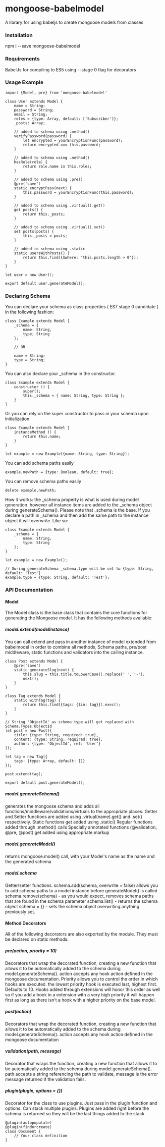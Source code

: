 # mongoose-babelmodel
A library for using babeljs to create mongoose models from classes

### Installation
npm i --save mongoose-babelmodel

### Requirements
BabelJs for compiling to ES5 using --stage 0 flag for decorators

### Usage Example
    import {Model, pre} from 'mongoose-babelmodel'
    
    class User extends Model {
        name = String;
        password = String;
        email = String;
        roles = {type: Array, default: ['Subscriber']};
        _posts: Array;
        
        // added to schema using .method()
        verifyPassword(password) {
            let encrypted = yourEncryptionFunc(password);
            return encrypted === this.password;
        }
        
        // added to schema using .method()
        hasRole(role) {
            return role.name in this.roles;
        }
        
        // added to schema using .pre()
        @pre('save')
        static encryptPass(next) {
            this.password = yourEncryptionFunc(this.password);
        }
        
        // added to schema using .virtual().get()
        get posts() {
            return this._posts;
        }
        
        // added to schema using .virtual().set()
        set posts(posts) {
            this._posts = posts;
        }
        
        // added to schema using .static
        static usersWithPosts() {
            return this.find({$where: 'this.posts.length > 0'});
        }
    }
    
    let user = new User();
    
    export default user.generateModel();
    
### Declaring Schema

You can declare your schema as class properties ( ES7 stage 0 candidate ) in the following fashion:

    class Example extends Model {
        _schema = {
            name: String,
            type; String
        };
        
        // OR 
        
        name = String;
        type = String;
    }
    
You can also declare your _schema in the constructor. 

    class Example extends Model {
        constructor () {
            super();
            this._schema = { name: String, type: String };
        }
    }
    
Or you can rely on the super constructor to pass in your schema upon initialization

    class Example extends Model {
        instanceMethod () {
            return this.name;
        }
    }
    
    let example = new Example({name: String, type: String});

You can add schema paths easily

    example.newPath = {type: Boolean, default: true};
    
You can remove schema paths easily

    delete example.newPath;
    
How it works:
the _schema property is what is used during model generation. however all instance items are added to the _schema 
object during generateSchema(). Please note that _schema is the base. If you declare a path in _schema and then add
the same path to the instance object it will overwrite. Like so:

    class Example extends Model {
        _schema = {
            name: String,
            type: String
        };
    }
    
    let example = new Example();
    
    // During generateSchema _schema.type will be set to {type: String, default: 'Test'}
    example.type = {type: String, default: 'Test'};

    
### API Documentation
#### Model
The Model class is the base class that contains the core functions for generating the Mongoose model. It has the 
following methods available:

##### model.extend(modelInstance)
You can call extend and pass in another instance of model extended from babelmodel in order to combine all methods,
Schema paths, pre/post middleware, static functions and validators into the calling instance.
 
    class Post extends Model {
        @pre('save')
        static generateSlug(next) {
            this.slug = this.title.toLowerCase().replace(' ', '-');
            next();
        }
    }
    
    class Tag extends Model {
        static withTag(tag) {
            return this.find({tags: {$in: tag}}).exec();
        }
    }
    
    // String 'ObjectId' as schema type will get replaced with Schema.Types.ObjectId
    let post = new Post({
        title: {type: String, required: true},
        content: {type: String, required: true},
        author: {type: 'ObjectId', ref: 'User'}
    });
    
    let tag = new Tag({
        tags: {type: Array, default: []}
    });
    
    post.extend(tag);
    
    export default post.generateModel();
    
##### model.generateSchema()
generates the mongoose schema and adds all functions/middleware/validations/virtuals to the appropriate places.
Getter and Setter functions are added using .virtual(name).get() and .set() respectively.
Static functions get added using .static()
Regular functions added through .method() calls
Specially annotated functions (@validation, @pre, @post) get added using appropriate markup

##### model.generateModel()
returns mongoose.model() call, with your Model's name as the name and the generated schema

##### model.schema
Getter/setter functions.
schema.add(schema, overwrite = false) allows you to add schema paths to a model instance before generateModel() is called
schema.remove(schema) - as you would expect, removes schema paths that are found in the schema parameter
schema.list() - returns the schema object
schema = {} - sets the schema object overwriting anything previously set.

#### Method Decorators
All of the following decorators are also exported by the module. They must be declared on static methods. 

##### pre(action, priority = 10)
Decorators that wrap the decorated function, creating a new function that allows it to be automatically added to the 
schema during model.generateSchema(). action accepts any hook action defined in the mongoose documentation. Priority
allows you to control the order in which hooks are executed. the lowest priority hook is executed last, highest first.
Defaults to 10. Hooks added through extensions will honor this order as well so if you add a hook in a extension with
a very high priority it will happen first as long as there isn't a hook with a higher priority on the base model.

##### post(action)
Decorators that wrap the decorated function, creating a new function that allows it to be automatically added to the 
schema during model.generateSchema(). action accepts any hook action defined in the mongoose documentation

##### validation(path, message)
Decorator that wraps the function, creating a new function that allows it to be automatically added to the schema 
during model.generateSchema(). path accepts a string referencing the path to validate, message is the error message
returned if the validation fails.

##### plugin(plugin, options = {})
Decorator for the class to use plugins. Just pass in the plugin function and options. Can stack multiple plugins. 
Plugins are added right before the schema is returned so they will be the last things added to the stack.

    @plugin(autopopulate)
    @plugin(findorcreate)
    class Document {
        // Your class definition
    }
    
